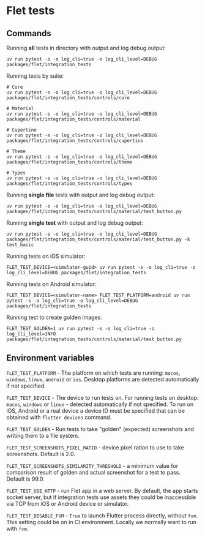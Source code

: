 # Flet tests

## Commands

Running **all** tests in directory with output and log debug output:

```
uv run pytest -s -o log_cli=true -o log_cli_level=DEBUG packages/flet/integration_tests
```

Running tests by suite:

```
# Core
uv run pytest -s -o log_cli=true -o log_cli_level=DEBUG packages/flet/integration_tests/controls/core

# Material
uv run pytest -s -o log_cli=true -o log_cli_level=DEBUG packages/flet/integration_tests/controls/material

# Cupertino
uv run pytest -s -o log_cli=true -o log_cli_level=DEBUG packages/flet/integration_tests/controls/cupertino

# Theme
uv run pytest -s -o log_cli=true -o log_cli_level=DEBUG packages/flet/integration_tests/controls/theme

# Types
uv run pytest -s -o log_cli=true -o log_cli_level=DEBUG packages/flet/integration_tests/controls/types
```

Running **single file** tests with output and log debug output:

```
uv run pytest -s -o log_cli=true -o log_cli_level=DEBUG packages/flet/integration_tests/controls/material/test_button.py
```

Running **single test** with output and log debug output:

```
uv run pytest -s -o log_cli=true -o log_cli_level=DEBUG packages/flet/integration_tests/controls/material/test_button.py -k test_basic
```

Running tests on iOS simulator:

```
FLET_TEST_DEVICE=<simulator-guid> uv run pytest -s -o log_cli=true -o log_cli_level=DEBUG packages/flet/integration_tests
```

Running tests on Android simulator:

```
FLET_TEST_DEVICE=<simulator-name> FLET_TEST_PLATFORM=android uv run pytest -s -o log_cli=true -o log_cli_level=DEBUG packages/flet/integration_tests
```

Running test to create golden images:

```
FLET_TEST_GOLDEN=1 uv run pytest -s -o log_cli=true -o log_cli_level=INFO packages/flet/integration_tests/controls/material/test_button.py
```

## Environment variables

`FLET_TEST_PLATFORM` - The platform on which tests are running: `macos`, `windows`, `linux`, `android` or `ios`. Desktop platforms are detected automatically if not specified.

`FLET_TEST_DEVICE` - The device to run tests on. For running tests on desktop: `macos`, `windows` or `linux` - detected automatically if not specified. To run on iOS, Android or a real device a device ID must be specified that can be obtained with `flutter devices` command.

`FLET_TEST_GOLDEN` - Run tests to take "golden" (expected) screenshots and writing them to a file system.

`FLET_TEST_SCREENSHOTS_PIXEL_RATIO` - device pixel ration to use to take screenshots. Default is 2.0.

`FLET_TEST_SCREENSHOTS_SIMILARITY_THRESHOLD` - a minimum value for comparison result of golden and actual screenshot for a test to pass. Default is 99.0.

`FLET_TEST_USE_HTTP` - run Flet app in a web server. By default, the app starts socket
server, but if integration tests use assets they could be inaccessible via TCP from iOS or
Android device or simulator.

`FLET_TEST_DISABLE_FVM` - `True` to launch Flutter process directly, without `fvm`. This setting could be on in CI environment. Locally we normally want to run with `fvm`.
